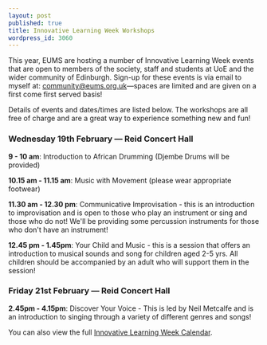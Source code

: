 ```yaml
---
layout: post
published: true
title: Innovative Learning Week Workshops
wordpress_id: 3060
---
```


This year, EUMS are hosting a number of Innovative Learning Week events that
are open to members of the society, staff and students at UoE and the wider
community of Edinburgh. Sign-up for these events is via email to myself at:
[community@eums.org.uk](mailto:community@eums.org.uk)&mdash;spaces are limited
and are given on a first come first served basis!

Details of events and dates/times are listed below. The workshops are all free
of charge and are a great way to experience something new and fun!

### Wednesday 19th February &mdash; Reid Concert Hall

**9 - 10 am**: Introduction to African Drumming (Djembe Drums will be provided)

**10.15 am - 11.15 am**: Music with Movement (please wear appropriate footwear)

**11.30 am - 12.30 pm**: Communicative Improvisation - this is an introduction
to improvisation and is open to those who play an instrument or sing and those
who do not! We'll be providing some percussion instruments for those who don't
have an instrument!

**12.45 pm - 1.45pm**: Your Child and Music - this is a session that offers an
introduction to musical sounds and song for children aged 2-5 yrs. All children
should be accompanied by an adult who will support them in the session!


### Friday 21st February &mdash; Reid Concert Hall

**2.45pm - 4.15pm**: Discover Your Voice - This is led by Neil Metcalfe and is
an introduction to singing through a variety of different genres and songs!

You can also view the full [Innovative Learning Week Calendar](http://ilwcalendar.co.uk/page_id=6).